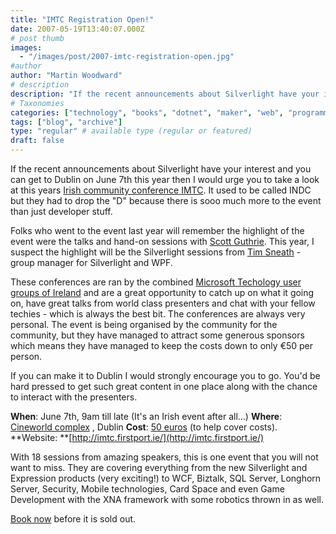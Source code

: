 ```yaml
---
title: "IMTC Registration Open!"
date: 2007-05-19T13:40:07.000Z
# post thumb
images:
  - "/images/post/2007-imtc-registration-open.jpg"
#author
author: "Martin Woodward"
# description
description: "If the recent announcements about Silverlight have your interest and you can get to Dublin on June 7th this year then I would urge you to."
# Taxonomies
categories: ["technology", "books", "dotnet", "maker", "web", "programming", "personal"]
tags: ["blog", "archive"]
type: "regular" # available type (regular or featured)
draft: false
---
```

If the recent announcements about Silverlight have your interest and you can get to Dublin on June 7th this year then I would urge you to take a look at this years [Irish community conference IMTC](http://imtc.firstport.ie/).  It used to be called INDC but they had to drop the "D" because there is sooo much more to the event than just developer stuff. 

Folks who went to the event last year will remember the highlight of the event were the talks and hand-on sessions with [Scott Guthrie](http://weblogs.asp.net/scottgu/).  This year, I suspect the highlight will be the Silverlight sessions from [Tim Sneath](http://blogs.msdn.com/tims/default.aspx) - group manager for Silverlight and WPF. 

These conferences are ran by the combined [Microsoft Techology user groups of Ireland](http://www.mtug.ie/) and are a great opportunity to catch up on what it going on, have great talks from world class presenters and chat with your fellow techies - which is always the best bit.  The conferences are always very personal.  The event is being organised by the community for the community, but they have managed to attract some generous sponsors which means they have managed to keep the costs down to only €50 per person. 

If you can make it to Dublin I would strongly encourage you to go.  You'd be hard pressed to get such great content in one place along with the chance to interact with the presenters. 

**When**: June 7th, 9am till late (It's an Irish event after all...)
**Where**: [Cineworld complex](http://www.cineworld.ie/) , Dublin
**Cost**: [50 euros](http://imtc.firstport.ie/book.aspx) (to help cover costs). 
**Website: **[http://imtc.firstport.ie/](http://imtc.firstport.ie/) 

With 18 sessions from amazing speakers, this is one event that you will not want to miss. They are covering everything from the new Silverlight and Expression products (very exciting!) to WCF, Biztalk, SQL Server, Longhorn Server, Security, Mobile technologies, Card Space and even Game Development with the XNA framework with some robotics thrown in as well. 

[Book now](http://imtc.firstport.ie/book.aspx) before it is sold out.